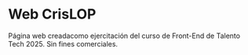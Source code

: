 
Web CrisLOP
===========

Página web creadacomo ejercitación del curso de Front-End de Talento Tech 2025.
Sin fines comerciales.